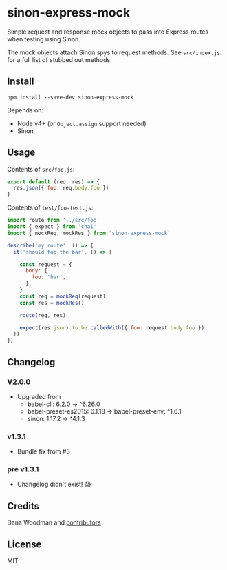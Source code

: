 # sinon-express-mock

Simple request and response mock objects to pass into Express routes when testing using Sinon.

The mock objects attach Sinon spys to request methods. See `src/index.js` for a full list of stubbed out methods.

## Install

```shell
npm install --save-dev sinon-express-mock
```

Depends on:

- Node v4+ (or `Object.assign` support needed)
- Sinon

## Usage

Contents of `src/foo.js`:

```js
export default (req, res) => {
  res.json({ foo: req.body.foo })
}
```

Contents of `test/foo-test.js`:

```js
import route from '../src/foo'
import { expect } from 'chai'
import { mockReq, mockRes } from 'sinon-express-mock'

describe('my route', () => {
  it('should foo the bar', () => {

    const request = {
      body: {
        foo: 'bar',
      },
    }
    const req = mockReq(request)
    const res = mockRes()

    route(req, res)

    expect(res.json).to.be.calledWith({ foo: request.body.foo })
  })
})
```

## Changelog

### V2.0.0

- Upgraded from
  - babel-cli: 6.2.0 → ^6.26.0
  - babel-preset-es2015: 6.1.18 → babel-preset-env: ^1.6.1
  - sinon: 1.17.2 → ^4.1.3

### v1.3.1

- Bundle fix from #3

### pre v1.3.1

- Changelog didn't exist! 😱

## Credits

Dana Woodman and [contributors](https://github.com/danawoodman/sinon-express-mock/graphs/contributors)

## License

MIT

